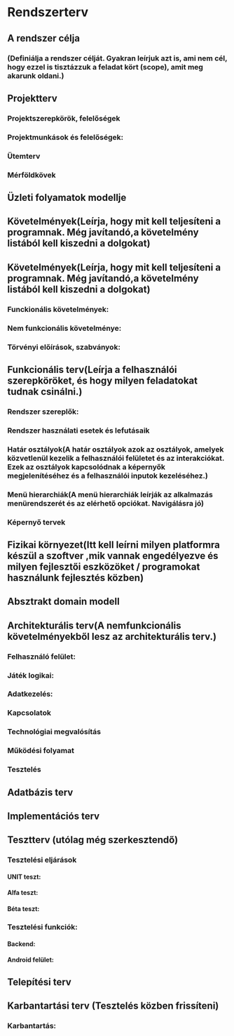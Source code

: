 # Rendszerterv


## A rendszer célja
### (Definiálja a rendszer célját. Gyakran leírjuk azt is, ami nem cél, hogy ezzel is tisztázzuk a feladat kört (scope), amit meg akarunk oldani.)

## Projektterv
### Projektszerepkörök, felelőségek
### Projektmunkások és felelőségek:
### Ütemterv
### Mérföldkövek


## Üzleti folyamatok modellje


## Követelmények(Leírja, hogy mit kell teljesíteni a programnak. Még javítandó,a követelmény listából kell kiszedni a dolgokat)


## Követelmények(Leírja, hogy mit kell teljesíteni a programnak. Még javítandó,a követelmény listából kell kiszedni a dolgokat)
### Funckionális követelmények:
### Nem funkcionális követelménye:
### Törvényi előírások, szabványok:


## Funkcionális terv(Leírja a felhasználói szerepköröket, és hogy milyen feladatokat tudnak csinálni.)
### Rendszer szereplők:
### Rendszer használati esetek és lefutásaik
### Határ osztályok(A határ osztályok azok az osztályok, amelyek közvetlenül kezelik a felhasználói felületet és az interakciókat. Ezek az osztályok kapcsolódnak a képernyők megjelenítéséhez és a felhasználói inputok kezeléséhez.)
### Menü hierarchiák(A menü hierarchiák leírják az alkalmazás menürendszerét és az elérhető opciókat. Navigálásra jó)
### Képernyő tervek


## Fizikai környezet(Itt kell leírni milyen platformra készül a szoftver ,mik vannak engedélyezve és milyen fejlesztői eszközöket / programokat használunk fejlesztés közben)


## Absztrakt domain modell


## Architekturális terv(A nemfunkcionális követelményekből lesz az architekturális terv.)
### Felhasználó felület:
### Játék logikai:
### Adatkezelés:
### Kapcsolatok
### Technológiai megvalósítás
### Működési folyamat
### Tesztelés


## Adatbázis terv


## Implementációs terv


## Tesztterv (utólag még szerkesztendő)
### Tesztelési eljárások
#### UNIT teszt:
#### Alfa teszt: 
#### Béta teszt:
### Tesztelési funkciók:
#### Backend:
#### Android felület:


## Telepítési terv


## Karbantartási terv (Tesztelés közben frissíteni)
### Karbantartás:
